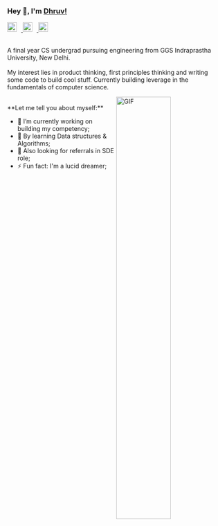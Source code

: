 ### Hey 👋, I'm [Dhruv!](https://www.linkedin.com/in/dhruvbhatnagar10/)

<a href="https://twitter.com/dhruvbhatnagar0">
  <img style="margin-right: 10px" alt="Dhruv Bhatnagar | Twitter" width="22px" src="https://cdn.jsdelivr.net/npm/simple-icons@v3/icons/twitter.svg" />
</a>
<a href="https://www.linkedin.com/in/dhruvbhatnagar10/">
  <img style="margin-right: 10px" alt="Dhruv Bhatnagar | LinkdeIn" width="22px" src="https://cdn.jsdelivr.net/npm/simple-icons@v3/icons/linkedin.svg" />
</a>
<a href="https://leetcode.com/dhruvbhatnagar10/">
  <img style="margin-right: 10px;" alt="Dhruv Bhatnagar | Leetcode" width="22px" src="https://cdn.jsdelivr.net/npm/simple-icons@v3/icons/leetcode.svg" />
</a>



<br />
<br />

A final year CS undergrad pursuing engineering from GGS Indraprastha University, New Delhi.
<br />
<br />
My interest lies in product thinking, first principles thinking and writing some code to build cool stuff. Currently building leverage in the fundamentals of computer science.

<img align="right" style="width: 50%" alt="GIF" src="https://media.giphy.com/media/p4NLw3I4U0idi/source.gif" />

<br />
**Let me tell you about myself:**

- 🔭 I’m currently working on building my competency;
- 🌱 By learning Data structures & Algorithms;
- 🤔 Also looking for referrals in SDE role;
- ⚡ Fun fact: I'm a lucid dreamer;

